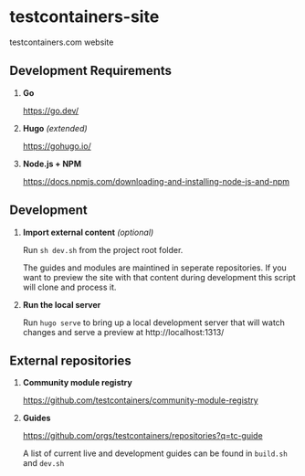 # testcontainers-site
testcontainers.com website

## Development Requirements

1. **Go** 
    
    https://go.dev/

2. **Hugo** *(extended)* 

    https://gohugo.io/

3. **Node.js + NPM** 
    
    https://docs.npmjs.com/downloading-and-installing-node-js-and-npm

## Development

1. **Import external content** *(optional)* 

    Run `sh dev.sh` from the project root folder.

    The guides and modules are maintined in seperate repositories. If you want to preview the site with that content during development this script will clone and process it.

2. **Run the local server**

    Run `hugo serve` to bring up a local development server that will watch changes and serve a preview at http://localhost:1313/

## External repositories

1. **Community module registry**

    https://github.com/testcontainers/community-module-registry

2. **Guides**

    https://github.com/orgs/testcontainers/repositories?q=tc-guide

    A list of current live and development guides can be found in `build.sh` and `dev.sh`